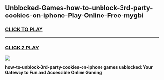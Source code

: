 
## Unblocked-Games-how-to-unblock-3rd-party-cookies-on-iphone-Play-Online-Free-mygbi
<h3>
<a href="https://premium76.site?title=how-to-unblock-3rd-party-cookies-on-iphone&ref=26A">CLICK TO PLAY</a></h3>
<hr>

<h3>
<a href="https://premium76.site?title=how-to-unblock-3rd-party-cookies-on-iphone&ref=26A">CLICK 2 PLAY</a>
  
</h3>

<a href="https://premium76.site?title=how-to-unblock-3rd-party-cookies-on-iphone&ref=26A"><img src="https://clearcache.store/games.png"></a>


**how-to-unblock-3rd-party-cookies-on-iphone games unblocked: Your Gateway to Fun and Accessible Online Gaming**
